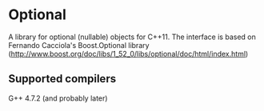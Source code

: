 Optional
========

A library for optional (nullable) objects for C++11. The interface is based on Fernando Cacciola's Boost.Optional library (http://www.boost.org/doc/libs/1_52_0/libs/optional/doc/html/index.html)


Supported compilers
-------------------

G++ 4.7.2 (and probably later)
